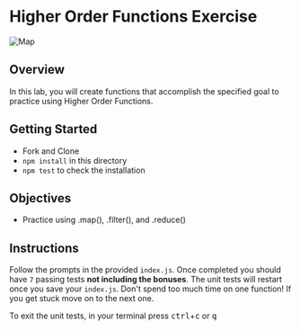 # Higher Order Functions Exercise

![Map](https://miro.medium.com/max/2000/1*KbE6qWmCQg5isyMRQzwfpg.png)

## Overview

In this lab, you will create functions that accomplish the specified goal to practice using Higher Order Functions.

## Getting Started

- Fork and Clone
- `npm install` in this directory
- `npm test` to check the installation

## Objectives

- Practice using .map(), .filter(), and .reduce()

## Instructions

Follow the prompts in the provided `index.js`. Once completed you should have `7` passing tests **not including the bonuses**. The unit tests will restart once you save your `index.js`. Don't spend too much time on one function! If you get stuck move on to the next one.

To exit the unit tests, in your terminal press <kbd>ctrl</kbd>+<kbd>c</kbd> or <kbd>q</kbd>

